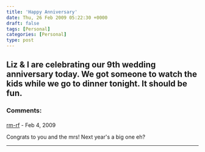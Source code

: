 ```yaml
---
title: 'Happy Anniversary'
date: Thu, 26 Feb 2009 05:22:30 +0000
draft: false
tags: [Personal]
categories: [Personal]
type: post
---
```


Liz & I are celebrating our 9th wedding anniversary today. We got someone to watch the kids while we go to dinner tonight. It should be fun.
---
### Comments:
####
[rm-rf](http:// "dgoodwin@dangerouslyinc.com") - <time datetime="2009-02-26 08:52:24">Feb 4, 2009</time>

Congrats to you and the mrs! Next year's a big one eh?
<hr />
